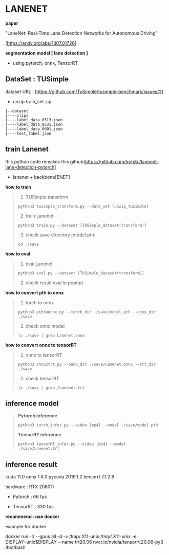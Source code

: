 # LANENET 

**paper**

"LaneNet: Real-Time Lane Detection Networks for Autonomous Driving"


[https://arxiv.org/abs/1807.01726]

**segmentation model [ lane detection ]**
- using pytorch, onnx, TensorRT

## DataSet : TUSimple

dataset URL : [https://github.com/TuSimple/tusimple-benchmark/issues/3]
- unzip train_set.zip

```
|--dataset
|----clips
|----label_data_0313.json
|----label_data_0531.json
|----label_data_0601.json
|----test_label.json
```


## train Lanenet

this python code remakes this github[https://github.com/IrohXu/lanenet-lane-detection-pytorch]
- lanenet + backbone[ENET]


**how to train**
> 1. TUSimple transform
> ```shell
> python3 tusimple_transform.py --data_set [unzip_tusimple]
> ```
> 2. train Lanenet
> ```shell
> python3 train.py --dataset [TUSimple_dataset(transform)]
> ```
> 3. check save directory [model.pth]
> ```shell
> cd ./save
> ```
>

**how to eval**
> 1. eval Lanenet
> ```shell
> python3 evel.py --dataset [TUSimple_dataset(transform)]
> ```
> 2. check result eval in prompt
>

**how to convert pth to onnx**
> 1. torch to onnx
> ```shell
> python3 pthtoonnx.py --torch_dir ./save/model.pth --onnx_dir ./save
> ```
>
> 2. check onnx model
> ```shell
> ls ./save | grep Lanenet.onnx
> ```
> 

**how to convert onnx to tensorRT**
> 1. onnx to tensorRT
> ```shell
> python3 onnx2trt.py --onnx_dir ./save/Lanenet.onnx --trt_dir ./save
> ```
> 2. check tensorRT
> ```shell
> ls ./save | grep /Lanenet.trt
> ```

## inference model
> **Pytorch inference**
> ```shell
> python3 torch_infer.py --video [mp4] --model ./save/model.pth
> ```
>
>
> **TensorRT inference**
> ```shell
> python3 tensorRT_infer.py --video [mp4] --model ./save/Lanenet.trt
> ```

## inference result

cuda 11.0
onnx 1.6.0
pycuda 2019.1.2
tensorrt 7.1.2.8

hardware : RTX 2080Ti

- Pytorch : 66 fps

- TensorRT : 330 fps

**recommend : use docker**

example for docker 

docker run -it --gpus all -d -v /tmp/.X11-unix:/tmp/.X11-unix -e DISPLAY=unix$DISPLAY --name trt20.06 nvcr.io/nvidia/tensorrt:20.06-py3 /bin/bash

